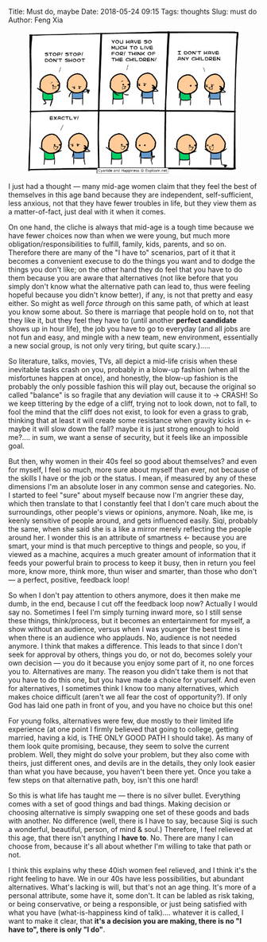 Title: Must do, maybe
Date: 2018-05-24 09:15
Tags: thoughts
Slug: must do
Author: Feng Xia

<figure class="col l6 m6 s12">
  <img src="images/no%20children.png"/>
</figure>

I just had a thought &mdash; many mid-age women claim that they feel
the best of themselves in this age band because they are independent,
self-sufficient, less anxious, not that they have fewer troubles in
life, but they view them as a matter-of-fact, just deal with it when
it comes.

On one hand, the cliche is always that mid-age is a tough time because
we have fewer choices now than when we were young, but much more
obligation/responsibilities to fulfill, family, kids, parents, and so
on. Therefore there are many of the "I have to" scenarios, part of it
that it becomes a convenient execuse to do the things you want and to
dodge the things you don't like; on the other hand they do feel that
you have to do them because you are aware that alternatives (not
like before that you simply don't know what the alternative path can
lead to, thus were feeling hopeful because you didn't know better), if
any, is not that pretty and easy either. So might as well _force
through_ on this same path, of which at least you know some about. So
there is marriage that people hold on to, not that they like it, but
they feel they have to (until another **perfect candidate** shows up
in hour life), the job you have to go to everyday (and all jobs are
not fun and easy, and mingle with a new team, new environment,
essentially a new social group, is not only very tiring, but quite
scary.).....

So literature, talks, movies, TVs, all depict a mid-life crisis when
these inevitable tasks crash on you, probably in a blow-up fashion
(when all the misfortunes happen at once), and honestly, the blow-up
fashion is the probably the only possible fashion this will play out,
because the original so called "balance" is so fragile that any
deviation will cause it to &rarr; CRASH! So we keep tittering by the
edge of a cliff, trying not to look down, not to fall, to fool the
mind that the cliff does not exist, to look for even a grass to grab,
thinking that at least it will create some resistance when gravity
kicks in &larr; maybe it will slow down the fall? maybe it is just
strong enough to hold me?.... in sum, we want a sense of security, but
it feels like an impossible goal.

But then, why women in their 40s feel so good about themselves? and
even for myself, I feel so much, more sure about myself than ever, not
because of the skills I have or the job or the status. I mean, if
measured by any of these dimensions I'm an absolute loser in any
common sense and categories. No. I started to feel "sure" about myself
because now I'm angrier these day, which then translate to that I
constantly feel that I don't care much about the surroundings, other
people's views or opinions, anymore. Noah, like me, is keenly
sensitive of people around, and gets influenced easily. Siqi, probably
the same, when she said she is a like a mirror merely reflecting the
people around her. I wonder this is an attribute of smartness &larr;
because you are smart, your mind is that much perceptive to things and
people, so you, if viewed as a machine, acquires a much greater amount
of information that it feeds your powerful brain to process to keep it
busy, then in return you feel more, know more, think more, thun wiser
and smarter, than those who don't &mdash; a perfect, positive,
feedback loop!

So when I don't pay attention to others anymore, does it then make me
dumb, in the end, because I cut off the feedback loop now? Actually I
would say no. Sometimes I feel I'm simply turning inward more, so I
still sense these things, think/process, but it becomes an
entertainment for myself, a show without an audience, versus when I
was younger the best time is when there is an audience who
applauds. No, audience is not needed anymore. I think that makes a
difference. This leads to that since I don't seek for approval by
others, things you do, or not do, becomes solely your own decision
&mdash; you do it because you enjoy some part of it, no one forces you
to. Alternatives are many. The reason you didn't take them is not that
you have to do this one, but you have made a choice for yourself. And
even for alternatives, I sometimes think I know too many alternatives,
which makes choice difficult (aren't we all fear the cost of
opportunity?). If only God has laid one path in front of you, and you
have no choice but this one! 

For young folks, alternatives were few, due mostly to their limited
life experience (at one point I firmly believed that going to college,
getting married, having a kid, is THE ONLY GOOD PATH I should
take). As many of them look quite promising, because, they seem to
solve the current problem. Well, they might do solve your problem, but
they also come with theirs, just different ones, and devils are in the
details, they only look easier than what you have because, you haven't
been there yet. Once you take a few steps on that alternative path,
boy, isn't this one hard!

So this is what life has taught me &mdash; there is no silver
bullet. Everything comes with a set of good things and bad
things. Making decision or choosing alternative is simply swapping one
set of these goods and bads with another. No difference (well, there
is I have to say, because Siqi is such a wonderful, beautiful, person,
of mind & soul.) Therefore, I feel relieved at this age, that there
isn't anything I **have to**. No. There are many I can choose from,
because it's all about whether I'm willing to take that path or not.

I think this explains why these 40ish women feel relieved, and I think
it's the right feeling to have. We in our 40s have less possibilities,
but abundant alternatives. What's lacking is will, but that's not an
age thing. It's more of a personal attribute, some have it, some
don't. It can be labled as risk taking, or being conservative, or
being a responsible, or just being satisfied with what you have
(what-is-happiness kind of talk).... whatever it is called, I want to
make it clear, that **it's a decision you are making, there is no
"I have to", there is only "I do"**.

